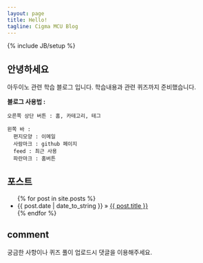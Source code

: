 ```yaml
---
layout: page
title: Hello!
tagline: Cigma MCU Blog
---
```

{% include JB/setup %}

## **안녕하세요**

아두이노 관련 학습 블로그 입니다.
학습내용과 관련 퀴즈까지 준비했습니다.

**블로그 사용법 :**
    
    오른쪽 상단 버튼 : 홈, 카테고리, 테그
    
    왼쪽 바 :
      편지모양 : 이메일
      사람마크 : github 페이지
      feed : 최근 사용
      파란마크 : 홈버튼
    
## **포스트**

<ul class="posts">
  {% for post in site.posts %}
    <li><span>{{ post.date | date_to_string }}</span> &raquo; <a href="{{ BASE_PATH }}{{ post.url }}">{{ post.title }}</a></li>
  {% endfor %}
</ul>

## **comment**

궁금한 사항이나 퀴즈 풀이 업로드시 댓글을 이용해주세요.


